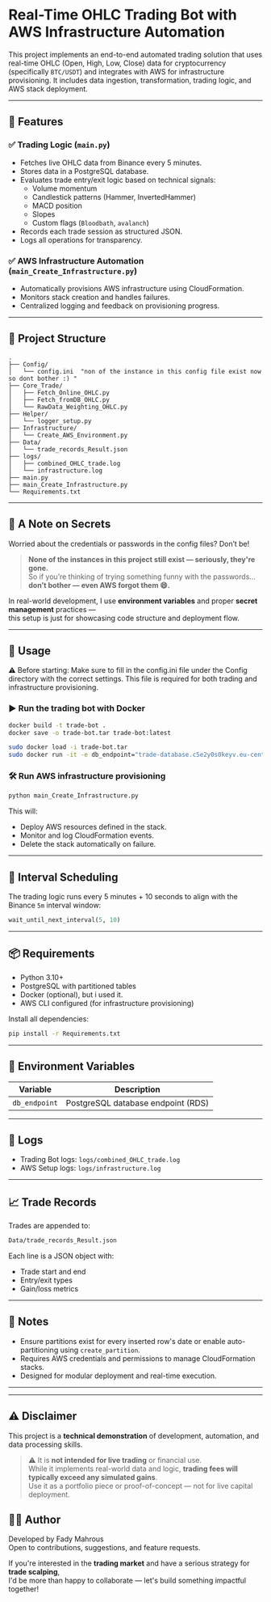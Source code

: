 # Real-Time OHLC Trading Bot with AWS Infrastructure Automation

This project implements an end-to-end automated trading solution that uses real-time OHLC (Open, High, Low, Close) data for cryptocurrency (specifically `BTC/USDT`) and integrates with AWS for infrastructure provisioning. It includes data ingestion, transformation, trading logic, and AWS stack deployment.

---

## 🧠 Features

### ✅ Trading Logic (`main.py`)
- Fetches live OHLC data from Binance every 5 minutes.
- Stores data in a PostgreSQL database.
- Evaluates trade entry/exit logic based on technical signals:
  - Volume momentum
  - Candlestick patterns (Hammer, InvertedHammer)
  - MACD position
  - Slopes
  - Custom flags (`Bloodbath`, `avalanch`)
- Records each trade session as structured JSON.
- Logs all operations for transparency.

### ✅ AWS Infrastructure Automation (`main_Create_Infrastructure.py`)
- Automatically provisions AWS infrastructure using CloudFormation.
- Monitors stack creation and handles failures.
- Centralized logging and feedback on provisioning progress.

---

## 📂 Project Structure

```
.
├── Config/
│   └── config.ini  "non of the instance in this config file exist now so dont bother :) "
├── Core_Trade/
│   ├── Fetch_Online_OHLC.py
│   ├── Fetch_fromDB_OHLC.py
│   └── RawData_Weighting_OHLC.py
├── Helper/
│   └── logger_setup.py
├── Infrastructure/
│   └── Create_AWS_Environment.py
├── Data/
│   └── trade_records_Result.json
├── logs/
│   ├── combined_OHLC_trade.log
│   └── infrastructure.log
├── main.py
├── main_Create_Infrastructure.py
└── Requirements.txt
```

---

## 🔐 A Note on Secrets

Worried about the credentials or passwords in the config files? Don’t be!

> **None of the instances in this project still exist — seriously, they're gone.**  
> So if you’re thinking of trying something funny with the passwords...  
> **don’t bother — even AWS forgot them 😄.**

In real-world development, I use **environment variables** and proper **secret management** practices —  
this setup is just for showcasing code structure and deployment flow.

---

## 🚀 Usage
⚠️ Before starting:
Make sure to fill in the config.ini file under the Config directory with the correct settings. This file is required for both trading and infrastructure provisioning.

### ▶️ Run the trading bot with Docker

```bash
docker build -t trade-bot .
docker save -o trade-bot.tar trade-bot:latest

sudo docker load -i trade-bot.tar
sudo docker run -it -e db_endpoint="trade-database.c5e2y0s0keyv.eu-central-1.rds.amazonaws.com" -d trade-bot
```

### 🛠️ Run AWS infrastructure provisioning

```bash
python main_Create_Infrastructure.py
```

This will:
- Deploy AWS resources defined in the stack.
- Monitor and log CloudFormation events.
- Delete the stack automatically on failure.

---

## 🔄 Interval Scheduling

The trading logic runs every 5 minutes + 10 seconds to align with the Binance `5m` interval window:

```python
wait_until_next_interval(5, 10)
```

---

## 📦 Requirements

- Python 3.10+
- PostgreSQL with partitioned tables
- Docker (optional), but i used it.
- AWS CLI configured (for infrastructure provisioning)

Install all dependencies:

```bash
pip install -r Requirements.txt
```

---

## 📑 Environment Variables

| Variable      | Description                          |
|---------------|--------------------------------------|
| `db_endpoint` | PostgreSQL database endpoint (RDS)   |

---

## 📝 Logs

- Trading Bot logs: `logs/combined_OHLC_trade.log`
- AWS Setup logs: `logs/infrastructure.log`

---

## 📈 Trade Records

Trades are appended to:

```bash
Data/trade_records_Result.json
```

Each line is a JSON object with:
- Trade start and end
- Entry/exit types
- Gain/loss metrics

---

## 🧩 Notes

- Ensure partitions exist for every inserted row's date or enable auto-partitioning using `create_partition`.
- Requires AWS credentials and permissions to manage CloudFormation stacks.
- Designed for modular deployment and real-time execution.

---


---

## ⚠️ Disclaimer

This project is a **technical demonstration** of development, automation, and data processing skills.

> ⚠️ It is **not intended for live trading** or financial use.  
> While it implements real-world data and logic, **trading fees will typically exceed any simulated gains**.  
> Use it as a portfolio piece or proof-of-concept — not for live capital deployment.


## 👨‍💻 Author

Developed by Fady Mahrous  
Open to contributions, suggestions, and feature requests.

If you're interested in the **trading market** and have a serious strategy for **trade scalping**,  
I'd be more than happy to collaborate — let's build something impactful together!
